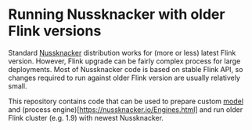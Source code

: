 # Running Nussknacker with older Flink versions
Standard [Nussknacker](https://github.com/touk/nussknacker) distribution works for (more or less) latest Flink version. 
However, Flink upgrade can be fairly complex process for large deployments. Most of Nussknacker code is based on stable Flink API, so changes required to run against older Flink version are usually relatively small. 

This repository contains code that can be used to prepare custom [model](https://nussknacker.io/API.html) and (process engine)[https://nussknacker.io/Engines.html] and run older Flink cluster (e.g. 1.9) with newest Nussknacker. 
